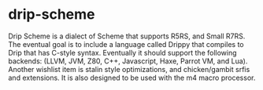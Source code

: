 # drip-scheme
Drip Scheme is a dialect of Scheme that supports R5RS, and Small R7RS. The eventual goal is to include a language called Drippy that compiles to Drip that has C-style syntax. Eventually it should support the following backends: (LLVM, JVM, Z80, C++, Javascript, Haxe, Parrot VM, and Lua). Another wishlist item is stalin style optimizations, and chicken/gambit srfis and extensions. It is also designed to be used with the m4 macro processor.
